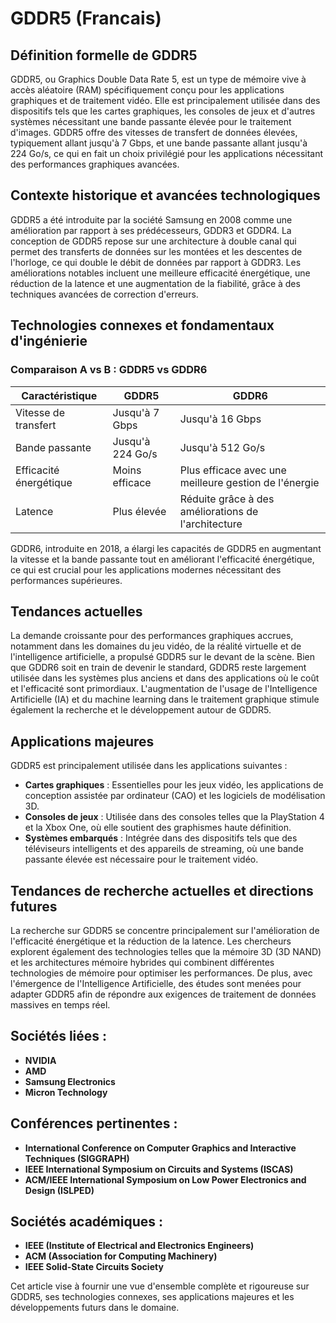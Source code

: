 # GDDR5 (Francais)

## Définition formelle de GDDR5

GDDR5, ou Graphics Double Data Rate 5, est un type de mémoire vive à accès aléatoire (RAM) spécifiquement conçu pour les applications graphiques et de traitement vidéo. Elle est principalement utilisée dans des dispositifs tels que les cartes graphiques, les consoles de jeux et d'autres systèmes nécessitant une bande passante élevée pour le traitement d'images. GDDR5 offre des vitesses de transfert de données élevées, typiquement allant jusqu'à 7 Gbps, et une bande passante allant jusqu'à 224 Go/s, ce qui en fait un choix privilégié pour les applications nécessitant des performances graphiques avancées.

## Contexte historique et avancées technologiques

GDDR5 a été introduite par la société Samsung en 2008 comme une amélioration par rapport à ses prédécesseurs, GDDR3 et GDDR4. La conception de GDDR5 repose sur une architecture à double canal qui permet des transferts de données sur les montées et les descentes de l'horloge, ce qui double le débit de données par rapport à GDDR3. Les améliorations notables incluent une meilleure efficacité énergétique, une réduction de la latence et une augmentation de la fiabilité, grâce à des techniques avancées de correction d'erreurs.

## Technologies connexes et fondamentaux d'ingénierie

### Comparaison A vs B : GDDR5 vs GDDR6

| Caractéristique       | GDDR5                        | GDDR6                        |
|-----------------------|------------------------------|------------------------------|
| Vitesse de transfert   | Jusqu'à 7 Gbps               | Jusqu'à 16 Gbps              |
| Bande passante         | Jusqu'à 224 Go/s             | Jusqu'à 512 Go/s             |
| Efficacité énergétique  | Moins efficace               | Plus efficace avec une meilleure gestion de l'énergie |
| Latence                | Plus élevée                  | Réduite grâce à des améliorations de l'architecture |

GDDR6, introduite en 2018, a élargi les capacités de GDDR5 en augmentant la vitesse et la bande passante tout en améliorant l'efficacité énergétique, ce qui est crucial pour les applications modernes nécessitant des performances supérieures.

## Tendances actuelles

La demande croissante pour des performances graphiques accrues, notamment dans les domaines du jeu vidéo, de la réalité virtuelle et de l'intelligence artificielle, a propulsé GDDR5 sur le devant de la scène. Bien que GDDR6 soit en train de devenir le standard, GDDR5 reste largement utilisée dans les systèmes plus anciens et dans des applications où le coût et l'efficacité sont primordiaux. L'augmentation de l'usage de l'Intelligence Artificielle (IA) et du machine learning dans le traitement graphique stimule également la recherche et le développement autour de GDDR5.

## Applications majeures

GDDR5 est principalement utilisée dans les applications suivantes :

- **Cartes graphiques** : Essentielles pour les jeux vidéo, les applications de conception assistée par ordinateur (CAO) et les logiciels de modélisation 3D.
- **Consoles de jeux** : Utilisée dans des consoles telles que la PlayStation 4 et la Xbox One, où elle soutient des graphismes haute définition.
- **Systèmes embarqués** : Intégrée dans des dispositifs tels que des téléviseurs intelligents et des appareils de streaming, où une bande passante élevée est nécessaire pour le traitement vidéo.

## Tendances de recherche actuelles et directions futures

La recherche sur GDDR5 se concentre principalement sur l'amélioration de l'efficacité énergétique et la réduction de la latence. Les chercheurs explorent également des technologies telles que la mémoire 3D (3D NAND) et les architectures mémoire hybrides qui combinent différentes technologies de mémoire pour optimiser les performances. De plus, avec l'émergence de l'Intelligence Artificielle, des études sont menées pour adapter GDDR5 afin de répondre aux exigences de traitement de données massives en temps réel.

## Sociétés liées : 

- **NVIDIA**
- **AMD**
- **Samsung Electronics**
- **Micron Technology**

## Conférences pertinentes :

- **International Conference on Computer Graphics and Interactive Techniques (SIGGRAPH)**
- **IEEE International Symposium on Circuits and Systems (ISCAS)**
- **ACM/IEEE International Symposium on Low Power Electronics and Design (ISLPED)**

## Sociétés académiques :

- **IEEE (Institute of Electrical and Electronics Engineers)**
- **ACM (Association for Computing Machinery)**
- **IEEE Solid-State Circuits Society**

Cet article vise à fournir une vue d'ensemble complète et rigoureuse sur GDDR5, ses technologies connexes, ses applications majeures et les développements futurs dans le domaine.